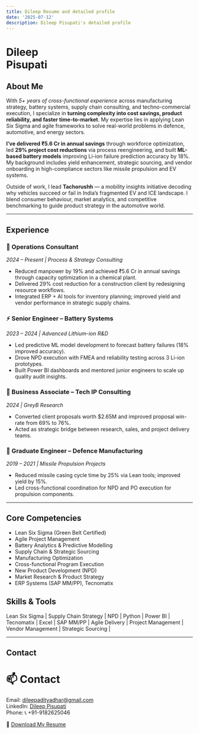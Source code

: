 ```yaml
---
title: Dileep Resume and detailed profile
date: '2025-07-12'
description: Dileep Pisupati's detailed profile
---
```


<h1 class="hero-title">Dileep<br>Pisupati</h1>


## About Me

With *5+ years of cross-functional experience* across manufacturing strategy, battery systems, supply chain consulting, and techno-commercial execution, I specialize in **turning complexity into cost savings, product reliability, and faster time-to-market**. My expertise lies in applying Lean Six Sigma and agile frameworks to solve real-world problems in defence, automotive, and energy sectors.

**I’ve delivered ₹5.6 Cr in annual savings** through workforce optimization, led **29% project cost reductions** via process reengineering, and built **ML-based battery models** improving Li-ion failure prediction accuracy by 18%. My background includes yield enhancement, strategic sourcing, and vendor onboarding in high-compliance sectors like missile propulsion and EV systems.

Outside of work, I lead **Tachorushh** — a mobility insights initiative decoding why vehicles succeed or fail in India’s fragmented EV and ICE landscape. I blend consumer behaviour, market analytics, and competitive benchmarking to guide product strategy in the automotive world.

---

## Experience

### 🔧 Operations Consultant  
*2024 – Present | Process & Strategy Consulting*  
- Reduced manpower by 19% and achieved ₹5.6 Cr in annual savings through capacity optimization in a chemical plant.  
- Delivered 29% cost reduction for a construction client by redesigning resource workflows.  
- Integrated ERP + AI tools for inventory planning; improved yield and vendor performance in strategic supply chains.

### ⚡ Senior Engineer – Battery Systems  
*2023 – 2024 | Advanced Lithium-ion R&D*  
- Led predictive ML model development to forecast battery failures (18% improved accuracy).  
- Drove NPD execution with FMEA and reliability testing across 3 Li-ion prototypes.  
- Built Power BI dashboards and mentored junior engineers to scale up quality audit insights.

### 🧠 Business Associate – Tech IP Consulting  
*2024 | GreyB Research*  
- Converted client proposals worth $2.65M and improved proposal win-rate from 69% to 76%.  
- Acted as strategic bridge between research, sales, and project delivery teams.

### 🚀 Graduate Engineer – Defence Manufacturing  
*2019 – 2021 | Missile Propulsion Projects*  
- Reduced missile casing cycle time by 25% via Lean tools; improved yield by 15%.  
- Led cross-functional coordination for NPD and PO execution for propulsion components.

---

## Core Competencies

- Lean Six Sigma (Green Belt Certified)  
- Agile Project Management  
- Battery Analytics & Predictive Modelling  
- Supply Chain & Strategic Sourcing  
- Manufacturing Optimization  
- Cross-functional Program Execution  
- New Product Development (NPD)  
- Market Research & Product Strategy  
- ERP Systems (SAP MM/PP), Tecnomatix   

## Skills & Tools

Lean Six Sigma | Supply Chain Strategy | NPD | Python | Power BI | Tecnomatix | Excel | SAP MM/PP | Agile Delivery | Project Management | Vendor Management | Strategic Sourcing |

---

## Contact

# 📫 Contact
Email: [dileepadityadhar@gmail.com](mailto:dileepadityadhar@gmail.com)  
LinkedIn: [Dileep Pisupati](https://linkedin.com/in/p-v-s-dileep)  
Phone: 📞 +91-9182625046

📄 [Download My Resume](assets/Dileep_Resume.pdf)

